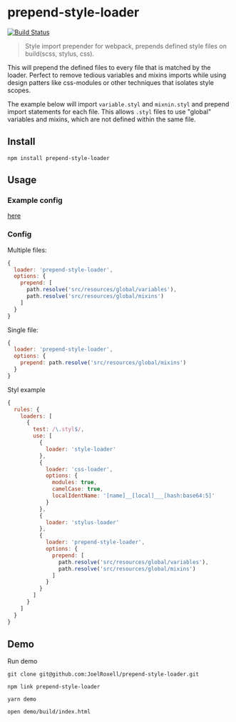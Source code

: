 # prepend-style-loader
[![Build Status](https://travis-ci.org/JoelRoxell/prepend-style-loader.svg?branch=master)](https://travis-ci.org/JoelRoxell/prepend-style-loader)

> Style import prepender for webpack, prepends defined style files on build(scss, stylus, css).

This will prepend the defined files to every file that is matched by the loader. Perfect to remove tedious variables and mixins imports while using design patters like css-modules or other techniques that isolates style scopes.

The example below will import `variable.styl` and `mixnin.styl` and prepend import statements for each file. This allows `.styl` files to use "global" variables and mixins, which are not defined within the same file.

## Install
`npm install prepend-style-loader`

## Usage
### Example config
[here](demo/config.webpack.js)

### Config

Multiple files:
```javascript
{
  loader: 'prepend-style-loader',
  options: {
    prepend: [
      path.resolve('src/resources/global/variables'),
      path.resolve('src/resources/global/mixins')
    ]
  }
}
```

Single file:
```javascript
{
  loader: 'prepend-style-loader',
  options: {
    prepend: path.resolve('src/resources/global/mixins')
  }
}
```

Styl example
```javascript
{
  rules: {
    loaders: [
      {
        test: /\.styl$/,
        use: [
          {
            loader: 'style-loader'
          },
          {
            loader: 'css-loader',
            options: {
              modules: true,
              camelCase: true,
              localIdentName: '[name]__[local]___[hash:base64:5]'
            }
          },
          {
            loader: 'stylus-loader'
          },
          {
            loader: 'prepend-style-loader',
            options: {
              prepend: [
                path.resolve('src/resources/global/variables'),
                path.resolve('src/resources/global/mixins')
              ]
            }
          }
        ]
      }
    ]
  }
}
```

## Demo
Run demo

`git clone git@github.com:JoelRoxell/prepend-style-loader.git`

`npm link prepend-style-loader`

`yarn demo`

`open demo/build/index.html`
